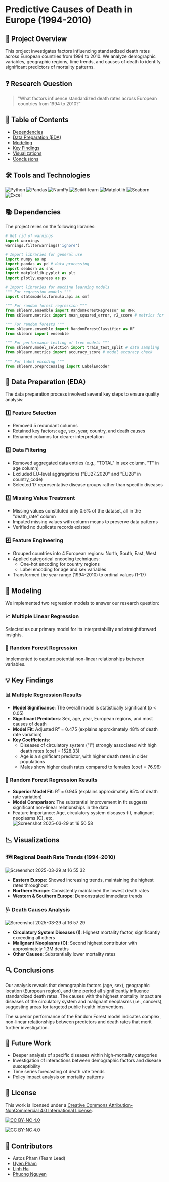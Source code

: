 # Predictive Causes of Death in Europe (1994-2010)

## 🔎 Project Overview
This project investigates factors influencing standardized death rates across European countries from 1994 to 2010. We analyze demographic variables, geographic regions, time trends, and causes of death to identify significant predictors of mortality patterns.

## ❓ Research Question
> "What factors influence standardized death rates across European countries from 1994 to 2010?"

## 📑 Table of Contents
- [Dependencies](#dependencies)
- [Data Preparation (EDA)](#data-preparation)
- [Modeling](#modeling)
- [Key Findings](#key-findings)
- [Visualizations](#visualizations)
- [Conclusions](#conclusions)

## 🛠 Tools and Technologies
![Python](https://img.shields.io/badge/Python-3776AB?style=for-the-badge&logo=python&logoColor=white)
![Pandas](https://img.shields.io/badge/Pandas-150458?style=for-the-badge&logo=pandas&logoColor=white)
![NumPy](https://img.shields.io/badge/NumPy-013243?style=for-the-badge&logo=numpy&logoColor=white)
![Scikit-learn](https://img.shields.io/badge/scikit_learn-F7931E?style=for-the-badge&logo=scikit-learn&logoColor=white)
![Matplotlib](https://img.shields.io/badge/Matplotlib-11557c?style=for-the-badge&logo=matplotlib&logoColor=white)
![Seaborn](https://img.shields.io/badge/Seaborn-3776AB?style=for-the-badge&logo=seaborn&logoColor=white)
![Excel](https://img.shields.io/badge/Microsoft_Excel-217346?style=for-the-badge&logo=microsoft-excel&logoColor=white)

## 📚 Dependencies
The project relies on the following libraries:
```python
# Get rid of warnings
import warnings
warnings.filterwarnings('ignore')

# Import libraries for general use
import numpy as np
import pandas as pd # data processing
import seaborn as sns
import matplotlib.pyplot as plt
import plotly.express as px

# Import libraries for machine learning models
""" For regression models """
import statsmodels.formula.api as smf

""" For random forest regression """
from sklearn.ensemble import RandomForestRegressor as RFR
from sklearn.metrics import mean_squared_error, r2_score # metrics for RFR

""" For random forests """
from sklearn.ensemble import RandomForestClassifier as RF
from sklearn import ensemble

""" For performance testing of tree models """
from sklearn.model_selection import train_test_split # data sampling
from sklearn.metrics import accuracy_score # model accuracy check

""" For label encoding """
from sklearn.preprocessing import LabelEncoder
```

## 🧹 Data Preparation (EDA)
The data preparation process involved several key steps to ensure quality analysis:

### 1️⃣ Feature Selection
- Removed 5 redundant columns
- Retained key factors: age, sex, year, country, and death causes
- Renamed columns for clearer interpretation

### 2️⃣ Data Filtering
- Removed aggregated data entries (e.g., "TOTAL" in sex column, "T" in age column)
- Excluded EU-level aggregations ("EU27_2020" and "EU28" in country_code)
- Selected 17 representative disease groups rather than specific diseases

### 3️⃣ Missing Value Treatment
- Missing values constituted only 0.6% of the dataset, all in the "death_rate" column
- Imputed missing values with column means to preserve data patterns
- Verified no duplicate records existed

### 4️⃣ Feature Engineering
- Grouped countries into 4 European regions: North, South, East, West
- Applied categorical encoding techniques:
  - One-hot encoding for country regions
  - Label encoding for age and sex variables
- Transformed the year range (1994-2010) to ordinal values (1-17)

## 🧮 Modeling
We implemented two regression models to answer our research question:

### 📈 Multiple Linear Regression
Selected as our primary model for its interpretability and straightforward insights.

### 🌲 Random Forest Regression
Implemented to capture potential non-linear relationships between variables.

## 💡 Key Findings

### 📊 Multiple Regression Results
- **Model Significance**: The overall model is statistically significant (p < 0.05)
- **Significant Predictors**: Sex, age, year, European regions, and most causes of death
- **Model Fit**: Adjusted R² = 0.475 (explains approximately 48% of death rate variation)
- **Key Coefficients**:
  - Diseases of circulatory system ("I") strongly associated with high death rates (coef = 1528.33)
  - Age is a significant predictor, with higher death rates in older populations
  - Males show higher death rates compared to females (coef = 76.96)

### 🌳 Random Forest Regression Results
- **Superior Model Fit**: R² = 0.945 (explains approximately 95% of death rate variation)
- **Model Comparison**: The substantial improvement in fit suggests significant non-linear relationships in the data
- Feature Importance: Age, circulatory system diseases (I), malignant neoplasms (C), etc. <br>
![Screenshot 2025-03-29 at 16 50 58](https://github.com/user-attachments/assets/5265eaa6-456e-4ccd-8767-4045216433ef)

## 📉 Visualizations

### 🗺️ Regional Death Rate Trends (1994-2010) <br>
![Screenshot 2025-03-29 at 16 55 32](https://github.com/user-attachments/assets/170b65ec-d40b-4256-bc6b-0fe5b3a76052)

- **Eastern Europe**: Showed increasing trends, maintaining the highest rates throughout
- **Northern Europe**: Consistently maintained the lowest death rates
- **Western & Southern Europe**: Demonstrated immediate trends

### 🩺 Death Causes Analysis <br>
![Screenshot 2025-03-29 at 16 57 29](https://github.com/user-attachments/assets/2f638072-adfd-43e2-9a48-005a3a2c0b0d)

- **Circulatory System Diseases (I)**: Highest mortality factor, significantly exceeding all others
- **Malignant Neoplasms (C)**: Second highest contributor with approximately 1.3M deaths
- **Other Causes**: Substantially lower mortality rates

## 🔍 Conclusions
Our analysis reveals that demographic factors (age, sex), geographic location (European region), and time period all significantly influence standardized death rates. The causes with the highest mortality impact are diseases of the circulatory system and malignant neoplasms (i.e., cancers), suggesting areas for targeted public health interventions.

The superior performance of the Random Forest model indicates complex, non-linear relationships between predictors and death rates that merit further investigation.

  
## 🔮 Future Work
- Deeper analysis of specific diseases within high-mortality categories
- Investigation of interactions between demographic factors and disease susceptibility
- Time series forecasting of death rate trends
- Policy impact analysis on mortality patterns
  
## 📜 License

This work is licensed under a 
[Creative Commons Attribution-NonCommercial 4.0 International License](http://creativecommons.org/licenses/by-nc/4.0/).

[![CC BY-NC 4.0][cc-by-nc-shield]][cc-by-nc]

[![CC BY-NC 4.0][cc-by-nc-image]][cc-by-nc]

[cc-by-nc]: http://creativecommons.org/licenses/by-nc/4.0/
[cc-by-nc-image]: https://licensebuttons.net/l/by-nc/4.0/88x31.png
[cc-by-nc-shield]: https://img.shields.io/badge/License-CC%20BY--NC%204.0-lightgrey.svg

## 👥 Contributors
- Aatos Pham (Team Lead)
- [Uyen Pham](https://www.linkedin.com/in/elliepham05/) 
- [Linh Ha](https://www.linkedin.com/in/nhatlinhha/)
- [Phuong Nguyen](https://www.linkedin.com/in/phuong-paige-nguyen-6b3147289/)



